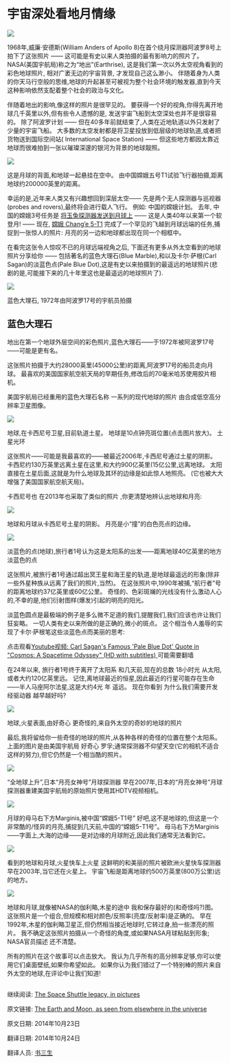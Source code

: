 宇宙深处看地月情缘
==

![](01_NASA-Apollo8-Dec24-Earthrise.jpg)

1968年,威廉·安德斯(William Anders of Apollo 8)在首个绕月探测器阿波罗8号上拍下了这张照片 —— 这可能是有史以来人类拍摄的最有影响力的照片了。 NASA(美国宇航局)称之为“地出”(Earthrise), 这是我们第一次以外太空视角看到的彩色地球照片, 相对广袤无边的宇宙背景, 才发现自己这么渺小。 伴随着身为人类的你天马行空般的思维,地球的升起甚至可被视为整个社会环境的触发器,直到今天这种影响依然支配着整个社会的政治与文化。

伴随着地出的影响,像这样的照片是很罕见的。 要获得一个好的视角,你得先离开地球几千英里以外,但有些令人遗憾的是, 发送宇宙飞船到太空深处也并不是很容易的。 除了阿波罗计划 —— 但在40多年前就结束了,人类在近地轨道以外只发射了少量的宇宙飞船。 大多数的太空发射都是将卫星投放到低层级的地球轨道,或者把货物送到国际空间站( International Space Station) —— 但这些地方都因太靠近地球而很难拍到一张以璀璨深邃的银河为背景的地球靓照。


![](02_far-side-of-the-moon-and-earth-china-change-5.jpg)

这是月球的背面,和地球一起悬挂在空中。 由中国嫦娥五号T1试验飞行器拍摄,距离地球约200000英里的距离。

幸运的是,近年来人类又有兴趣想回到深层太空—— 先是两个无人探测器与巡视器(probes and rovers),最终将会进行载人飞行。 例如: 中国的嫦娥计划。 去年, 中国的嫦娥3号任务是 [将玉兔探测器发送到月球上](http://www.extremetech.com/extreme/175410-chinas-lunar-rover-yutu-says-goodnight-humanity-in-creepy-farewell-letter-before-freezing-to-death) —— 这是人类40年以来第一个软登月! —— 现在, [嫦娥 Chang’e 5-T1](http://en.wikipedia.org/wiki/Chang%27e_5-T1) 完成了一个罕见的飞越到月球远端的任务,捕捉到一张惊人的照片: 月亮的另一边和地球都出现在同一个相框中。

在看完这张令人惊叹不已的月球远端视角之后, 下面还有更多从外太空看到的地球照片分享给你 —— 包括著名的蓝色大理石(Blue Marble),和以及卡尔·萨根(Carl Sagan)的淡蓝色点(Pale Blue Dot),这是有史以来拍摄到的最遥远的地球照片(悲剧的是,可能接下来的几十年里这也是最遥远的地球照片了).


![](03_the-blue-marble-original-1972.jpg)

蓝色大理石, 1972年由阿波罗17号的宇航员拍摄

## 蓝色大理石 ##

地出在第一个地球外层空间的彩色照片,蓝色大理石——于1972年被阿波罗17号——可能是更有名。

这张照片拍摄于大约28000英里(45000公里)的距离,阿波罗17号的船员走向月球。 最喜欢的美国国家航空航天局的早期任务,修改后的70毫米哈苏使用胶片相机。

美国宇航局已经重用的蓝色大理石名称 一系列的现代地球的照片 由合成低空高分辨率卫星图像。

![](04_cassini-1.jpg)

地球,在卡西尼号卫星,目前轨道土星。 地球是10点钟亮斑位置(点击图片放大)。
土星光环

这张照片——可能是我最喜欢的——被最近2006年,卡西尼号通过土星的阴影。 卡西尼约130万英里远离土星在这里,和大约900亿英里(15亿公里,远离地球。 太阳直接在土星后面,这就是为什么地球及其环的边缘是如此惊人地照亮。 (它也被大大增强了美国国家航空航天局)。

卡西尼号也 在2013年也采取了类似的照片 ,你更清楚地辨认出地球和月亮:


![](05_20130722_annotated_earth-moon_from_saturn_1920x1080.jpg)

地球和月球从卡西尼号土星的阴影。 月亮是小“撞”的白色亮点的边缘。

![](06_PaleBlueDot-1.jpg)

淡蓝色的点(地球),旅行者1号认为这是太阳系的出发——距离地球40亿英里的地方
淡蓝色的点

这张照片,被旅行者1号通过超出冥王星和海王星的轨道,是地球最遥远的形象(除非一些外星种族从远离了我们的照片,当然)。 在这张照片中,1990年被捕,“航行者”号的距离地球约37亿英里或60亿公里。 奇怪的、色彩斑斓的光线没有什么激动人心的,不幸的是,他们衍射图样(爆发)引起的明亮的阳光。

淡蓝色圆点是最极端的例子是多么微不足道的我们,提醒我们,我们应该也许让我们狂妄略。 一切人类有史以来所做的是正确的,微小的斑点。 这个相当令人羞辱的实现了卡尔·萨根笔这些淡蓝色点而美丽的思考:

点击观看[Youtube视频: Carl Sagan's Famous 'Pale Blue Dot' Quote in "Cosmos: A Spacetime Odyssey" (HD with subtitles) ](http://www.youtube.com/embed/b58SfRphkKc)可能需要翻墙

在24年以来, 旅行者1号终于离开了太阳系 和几天前,现在的总数 18小时光 从太阳,或者大约120亿英里远。 记住,离地球最近的恒星,因此最近的行星可能存在生命——半人马座阿尔法星,这是大约4光 年 遥远。 现在你看到 为什么我们需要开发经驱动器 越早越好吗?

![](07_mars-rover-curiosity-earth-photo.jpg)

地球,火星表面,由好奇心
更奇怪的,来自外太空的奇妙的地球的照片

最后,我将留给你一些奇怪的地球的照片,从各种各样的奇怪的位置在整个太阳系。 上面的图片是由美国宇航局 好奇心 罗孚;通常探测器不仰望天空(它的相机不适合这样的努力),但它仍然是一个相当酷的照片。

![](08_20080411_kaguya_02l.jpg)

“全地球上升”,日本“月亮女神号”月球探测器
早在2007年,日本的“月亮女神号”月球探测器重建美国宇航局的原始照片使用其HDTV视频相机。


![](09_1-chinaslunart.jpg)

月球的母马右下方Marginis,被中国“嫦娥5-T1号”
好吧,这不是地球的,但这是一个非常酷的/怪异的月亮,捕捉到几天前,中国的“嫦娥5-T1号”。 母马右下方Marginis——字面上,大海的边缘——是对边缘的月球附近,因此我们通常无法看到它。

![](10_Mars_Express_Earth-Moon_image.jpg)

看到的地球和月球,火星快车上火星
这鲜明的和美丽的照片被欧洲火星快车探测器早在2003年,当它还在火星上。 宇宙飞船是距离地球约500万英里(800万公里)远的地方。

![](11_PIA00342.jpg)

地球和月球,就像被NASA的伽利略,木星的途中
我和保存最好的(和奇怪吗?)图。 这张照片是一个组合,但规模和相对颜色/反照率(亮度/反射率)是正确的。 早在1992年,木星的伽利略卫星正,但仍然相当接近地球时,它转过身,拍一些漂亮的照片。 我不确定这张照片拍摄从一个奇怪的角度,或如果NASA月球粘贴到形象; NASA官员描述 还不清楚。

所有的照片在这个故事可以点击放大。 我认为几乎所有的高分辨率足够,你可以使用它们桌面壁纸,如果你希望如此。 如果你认为我们错过了一个特别棒的照片来自外太空的地球,在评论中让我们知道!

##

继续阅读: [The Space Shuttle legacy, in pictures](http://www.extremetech.com/extreme/90710-the-space-shuttle-legacy-in-pictures)

原文链接:  [The Earth and Moon, as seen from elsewhere in the universe](http://www.extremetech.com/extreme/193161-the-earth-and-moon-as-seen-from-elsewhere-in-the-universe)


原文日期: 2014年10月23日

翻译日期: 2014年10月24日

翻译人员: [书三生](http://t.qq.com/renfufei)
